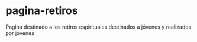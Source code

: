 # pagina-retiros
Pagina destinado a los retiros espirituales destinados a jóvenes y realizados por jóvenes
